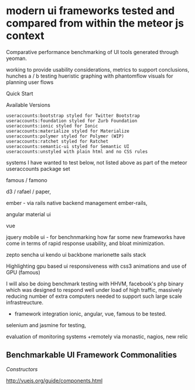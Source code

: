 modern ui frameworks tested and compared from within the meteor js context
=====================

Comparative performance benchmarking of UI tools generated through yeoman.

working to provide usability considerations, metrics to support conclusions, hunches
 a / b testing
 hueristic graphing with phantomflow visuals for planning user flows

Quick Start

Available Versions

    useraccounts:bootstrap styled for Twitter Bootstrap
    useraccounts:foundation styled for Zurb Foundation
    useraccounts:ionic styled for Ionic
    useraccounts:materialize styled for Materialize
    useraccounts:polymer styled for Polymer (WIP)
    useraccounts:ratchet styled for Ratchet
    useraccounts:semantic-ui styled for Semantic UI
    useraccounts:unstyled with plain html and no CSS rules

systems I have wanted to test below, not listed above as part of the meteor useraccounts package set

famous / famono

d3 / rafael / paper, 

ember - via rails native backend management ember-rails, 

angular material ui

vue

jquery mobile ui - for benchnmarking how far some new frameworks have come in terms of rapid response usability, and bloat minimization.

zepto
sencha ui
kendo ui
backbone marionette
sails stack


Highlighting gpu based ui responsiveness with css3 animations and use of GPU (famous)


I will also be doing benchmark testing with HHVM, facebook's php binary which was designed to respond well under load of high traffic, massively reducing number of extra computers needed to support such large scale infrastreucture.

+ framework integration
ionic, angular, vue, famous to be tested.

selenium and jasmine for testing, 

evaluation of monitoring systems
+remotely via monastic, nagios, new relic  


Benchmarkable UI Framework Commonalities 
-------------------------------------

*Constructors* 

http://vuejs.org/guide/components.html

